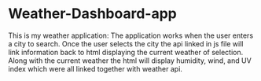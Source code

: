 # Weather-Dashboard-app

This is my weather application: The application works when the user enters a city to search. Once the user selects the city the  api linked in js file will link information back to html displaying the current weather of selection. Along with the current weather the html will display humidity, wind, and UV index which were all linked together with weather api.